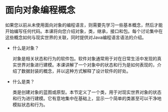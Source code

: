 # 面向对象编程概念

如果您以前从未使用面向对象的编程语言，则需要先学习一些基本概念，然后才能开始编写任何代码。本课将向您介绍对象，类，继承，接口和包。每个讨论集中在这些概念如何与现实世界的关联，同时提供对Java编程语言语法的介绍。

* 什么是对象？

    对象是相关状态和行为的软件包。软件对象通常用于对在日常生活中发现的真实世界对象进行建模。本课讲解了一个对象中的状态和行为是如何表现的，介绍了数据封装的概念，并以这种方式解释了设计软件的好处。
    
* 什么是类？

    类是创建对象的蓝图或原型。本节定义了一个类，用于对现实世界对象的状态和行为进行建模。它有意地集中在基础上，显示一个简单的类甚至可以干净地模拟状态和行为。